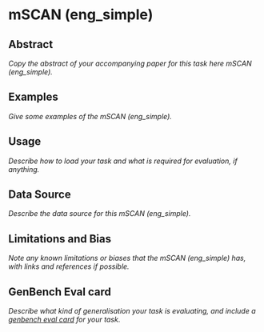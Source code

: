 # mSCAN (eng_simple)

## Abstract
*Copy the abstract of your accompanying paper for this task here mSCAN (eng_simple).*

## Examples
*Give some examples of the mSCAN (eng_simple).*

## Usage
*Describe how to load your task and what is required for evaluation, if anything.*

## Data Source
*Describe the data source for this mSCAN (eng_simple).*

## Limitations and Bias
*Note any known limitations or biases that the mSCAN (eng_simple) has, with links and references if possible.*

## GenBench Eval card
*Describe what kind of generalisation your task is evaluating, and include a [genbench eval card](https://genbench.org/eval_cards/) for your task*.
